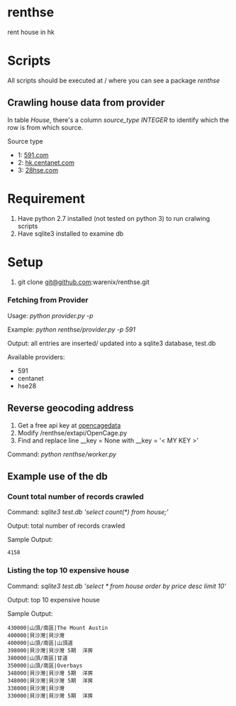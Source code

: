 # renthse
rent house in hk


# Scripts
All scripts should be executed at / where you can see a package *renthse*

## Crawling house data from provider
In table *House*, there's  a column *source_type INTEGER* to identify which the row is from which source.

Source type
 * 1: [591.com](http://rent.591.com.hk/)
 * 2: [hk.centanet.com](http://hk.centanet.com/findproperty/zh-HK/Home/SearchResult/)
 * 3: [28hse.com](http://www.28hse.com)
 
# Requirement
1. Have python 2.7 installed (not tested on python 3) to run cralwing scripts
2. Have sqlite3 installed to examine db

# Setup
1. git clone git@github.com:warenix/renthse.git


### Fetching from Provider
Usage: _python provider.py -p <provider>_

Example: _python renthse/provider.py -p 591_

Output: all entries are inserted/ updated into a sqlite3 database, test.db

Available providers:
 * 591
 * centanet
 * hse28

## Reverse geocoding address
1. Get a free api key at [opencagedata](https://developer.opencagedata.com/)
2. Modify /renthse/extapi/OpenCage.py
3. Find and replace line \_\_key = None with \_\_key = '< MY KEY >'

Command: _python renthse/worker.py_

## Example use of the db

### Count total number of records crawled
Command: _sqlite3 test.db 'select count(*) from house;'_ 

Output: total number of records crawled

Sample Output:

```
4158
```

### Listing the top 10 expensive house 
Command: _sqlite3 test.db 'select * from house order by price desc limit 10'_

Output: top 10 expensive house

Sample Output:

```
430000|山頂/南區|The Mount Austin
400000|貝沙灣|貝沙灣
400000|山頂/南區|山頂道
398000|貝沙灣|貝沙灣 5期  洋房
380000|山頂/南區|甘道
350000|山頂/南區|Overbays
348000|貝沙灣|貝沙灣 5期  洋房
348000|貝沙灣|貝沙灣 5期  洋房
338000|貝沙灣|貝沙灣
330000|貝沙灣|貝沙灣 5期  洋房
```
